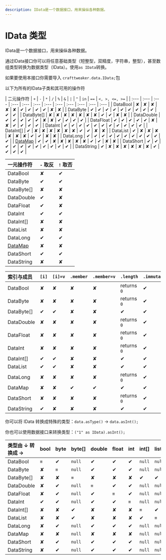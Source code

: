 ```yaml
---
description: IData是一个数据接口，用来操纵各种数据。
---
```


# IData 类型

IData是一个数据接口，用来操纵各种数据。

通过IData接口你可以将任意基础类型（短整型，双精度，字符串，整型），甚至数组类型转换为数据类型（IData）。使用`as IData`转换。

如果要使用本接口你需要导入 `crafttweaker.data.IData;`包

以下为所有的IData子类和其可用的操作符

| 二元操作符 | `+` | `-` | `*` | `/` | `%` | `&` | `|` | `^` | `in` | `==` | `<, >, <=, >=` |
| :--- | :--- | :--- | :--- | :--- | :--- | :--- | :--- | :--- | :--- | :--- | :--- |
| DataBool | ✘ | ✘ | ✘ | ✘ | ✘ | ✔ | ✔ | ✔ | ✔ | ✘ | ✘ |
| DataByte | ✔ | ✔ | ✔ | ✔ | ✔ | ✔ | ✔ | ✔ | ✔ | ✔ | ✔ |
| DataByte\[\] | ✘ | ✘ | ✘ | ✘ | ✘ | ✘ | ✘ | ✔ | ✔ | ✘ | ✘ |
| DataDouble | ✔ | ✔ | ✔ | ✔ | ✔ | ✘ | ✘ | ✔ | ✔ | ✔ | ✔ |
| DataFloat | ✔ | ✔ | ✔ | ✔ | ✔ | ✘ | ✘ | ✔ | ✔ | ✔ | ✔ |
| DataInt | ✔ | ✔ | ✔ | ✔ | ✔ | ✔ | ✔ | ✔ | ✔ | ✔ | ✔ |
| DataInt\[\] | ✔ | ✘ | ✘ | ✘ | ✘ | ✘ | ✘ | ✔ | ✔ | ✘ | ✘ |
| DataList | ✔ | ✘ | ✘ | ✘ | ✘ | ✘ | ✘ | ✔ | ✔ | ✘ | ✘ |
| DataLong | ✔ | ✔ | ✔ | ✔ | ✔ | ✔ | ✔ | ✔ | ✔ | ✔ | ✔ |
| [DataMap](/advanced/idata/DataMap.md) | ✔ | ✔ | ✘ | ✘ | ✘ | ✘ | ✘ | ✔ | ✔ | ✘ | ✘ |
| DataShort | ✔ | ✔ | ✔ | ✔ | ✔ | ✔ | ✔ | ✔ | ✔ | ✔ | ✔ |
| DataString | ✔ | ✘ | ✘ | ✘ | ✘ | ✘ | ✘ | ✔ | ✔ | ✔ | ✔ |

| 一元操作符 | `-` 取反 | `!` 取否 |
| :--- | :--- | :--- |
| DataBool | ✘ | ✔ |
| DataByte | ✔ | ✔ |
| DataByte\[\] | ✘ | ✘ |
| DataDouble | ✔ | ✘ |
| DataFloat | ✔ | ✘ |
| DataInt | ✔ | ✔ |
| DataInt\[\] | ✘ | ✘ |
| DataList | ✘ | ✘ |
| DataLong | ✔ | ✔ |
| [DataMap](/advanced/idata/DataMap.md) | ✘ | ✘ |
| DataShort | ✔ | ✔ |
| DataString | ✘ | ✘ |

| 索引与成员 | `[i]` | `[i]=v` | `.member` | `.member=v` | `.length` | `.immutable` | `.update(v)` |
| :--- | :--- | :--- | :--- | :--- | :--- | :--- | :--- |
| DataBool | ✘ | ✘ | ✘ | ✘ | returns `0` | ✔ | ✔ |
| DataByte | ✘ | ✘ | ✘ | ✘ | returns `0` | ✔ | ✔ |
| DataByte\[\] | ✔ | ✔ | ✘ | ✘ | ✔ | ✔ | ✔ |
| DataDouble | ✘ | ✘ | ✘ | ✘ | returns `0` | ✔ | ✔ |
| DataFloat | ✘ | ✘ | ✘ | ✘ | returns `0` | ✔ | ✔ |
| DataInt | ✘ | ✘ | ✘ | ✘ | returns `0` | ✔ | ✔ |
| DataInt\[\] | ✔ | ✔ | ✘ | ✘ | ✔ | ✔ | ✔ |
| DataList | ✔ | ✔ | ✘ | ✘ | ✔ | ✔ | ✔ |
| DataLong | ✘ | ✘ | ✘ | ✘ | returns `0` | ✔ | ✔ |
| DataMap | ✘ | ✘ | ✔ | ✔ | ✔ | ✔ | ✔ |
| DataShort | ✘ | ✘ | ✘ | ✘ | returns `0` | ✔ | ✔ |
| DataString | ✔ | ✘ | ✘ | ✘ | ✔ | ✔ | ✔ |

你可以将 IData 转换成特殊的类型：`data.asType()` → `data.asInt();`

你也可以使用数据接口来转换类型：`("1" as IData).asInt();`

| 类型由 ↓ 转换成 → | bool | byte | byte\[\] | double | float | int | int\[\] | list | long | [Map](https://docs.blamejared.com/1.12/en/AdvancedFunctions/Associative_Arrays) | short | string |
| :--- | :--- | :--- | :--- | :--- | :--- | :--- | :--- | :--- | :--- | :--- | :--- | :--- |
| DataBool | `≡` | ✔ | `null` | ✔ | ✔ | ✔ | `null` | `null` | ✔ | `null` | ✔ | ✔ |
| DataByte | ✘ | `≡` | `null` | ✔ | ✔ | ✔ | `null` | `null` | ✔ | `null` | ✔ | ✔ |
| DataByte\[\] | ✘ | ✘ | `≡` | ✘ | ✘ | ✘ | ✔ | ✔ | ✘ | `null` | ✘ | ✔ |
| DataDouble | ✘ | ✔ | `null` | `≡` | ✔ | ✔ | `null` | `null` | ✔ | `null` | ✔ | ✔ |
| DataFloat | ✘ | ✔ | `null` | ✔ | `≡` | ✔ | `null` | `null` | ✔ | `null` | ✔ | ✔ |
| DataInt | ✔ | ✔ | `null` | ✔ | ✔ | `≡` | `null` | `null` | ✔ | `null` | ✔ | ✔ |
| DataInt\[\] | ✘ | ✘ | ✔ | ✘ | ✘ | ✘ | `≡` | ✔ | ✘ | `null` | ✘ | ✔ |
| DataList | ✘ | ✘ | ✔ | ✘ | ✘ | ✘ | ✔ | `≡` | ✘ | `null` | ✘ | ✔ |
| DataLong | ✘ | ✔ | `null` | ✔ | ✔ | ✔ | `null` | `null` | `≡` | `null` | ✔ | ✔ |
| DataMap | ✘ | ✘ | `null` | ✘ | ✘ | ✘ | `null` | `null` | ✘ | `≡` | ✘ | ✔ |
| DataShort | ✘ | ✔ | `null` | ✔ | ✔ | ✔ | `null` | `null` | ✔ | `null` | `≡` | ✔ |
| DataString | ✘ | ✔ | `null` | ✔ | ✔ | ✔ | `null` | `null` | ✔ | `null` | ✔ | `≡` |
